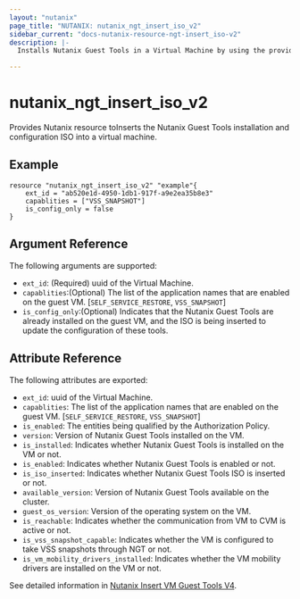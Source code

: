 ```yaml
---
layout: "nutanix"
page_title: "NUTANIX: nutanix_ngt_insert_iso_v2"
sidebar_current: "docs-nutanix-resource-ngt-insert_iso-v2"
description: |-
  Installs Nutanix Guest Tools in a Virtual Machine by using the provided credentials.

---
```


# nutanix_ngt_insert_iso_v2

Provides Nutanix resource toInserts the Nutanix Guest Tools installation and configuration ISO into a virtual machine.


## Example

```hcl
resource "nutanix_ngt_insert_iso_v2" "example"{
    ext_id = "ab520e1d-4950-1db1-917f-a9e2ea35b8e3"
    capablities = ["VSS_SNAPSHOT"]
    is_config_only = false
}
```

## Argument Reference

The following arguments are supported:

* `ext_id`: (Required) uuid of the Virtual Machine.
* `capablities`:(Optional) The list of the application names that are enabled on the guest VM. [`SELF_SERVICE_RESTORE`, `VSS_SNAPSHOT`]
* `is_config_only`:(Optional) Indicates that the Nutanix Guest Tools are already installed on the guest VM, and the ISO is being inserted to update the configuration of these tools.

## Attribute Reference

The following attributes are exported:
* `ext_id`: uuid of the Virtual Machine.
* `capablities`: The list of the application names that are enabled on the guest VM. [`SELF_SERVICE_RESTORE`, `VSS_SNAPSHOT`]
* `is_enabled`: The entities being qualified by the Authorization Policy.
* `version`: Version of Nutanix Guest Tools installed on the VM.
* `is_installed`: Indicates whether Nutanix Guest Tools is installed on the VM or not.
* `is_enabled`: Indicates whether Nutanix Guest Tools is enabled or not.
* `is_iso_inserted`: Indicates whether Nutanix Guest Tools ISO is inserted or not.
* `available_version`: Version of Nutanix Guest Tools available on the cluster.
* `guest_os_version`: Version of the operating system on the VM.
* `is_reachable`: Indicates whether the communication from VM to CVM is active or not.
* `is_vss_snapshot_capable`: Indicates whether the VM is configured to take VSS snapshots through NGT or not.
* `is_vm_mobility_drivers_installed`: Indicates whether the VM mobility drivers are installed on the VM or not.





See detailed information in [Nutanix Insert VM Guest Tools V4](https://developers.nutanix.com/api-reference?namespace=vmm&version=v4.0#tag/Vm/operation/insertVmGuestTools).
